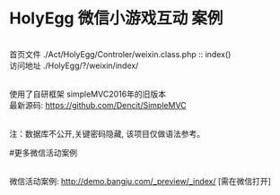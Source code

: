 # HolyEgg 微信小游戏互动 案例

<br/>首页文件 ./Act/HolyEgg/Controler/weixin.class.php :: index()
<br/>访问地址 ./HolyEgg/?/weixin/index/


<br/>使用了自研框架 simpleMVC2016年的旧版本
<br/>最新源码: https://github.com/Dencit/SimpleMVC

<br/>注：数据库不公开,关键密码隐藏, 该项目仅做语法参考。

#更多微信活动案例

<br/>微信活动案例: http://demo.bangju.com/_preview/_index/  [需在微信打开]
